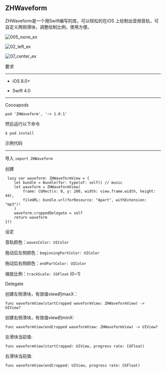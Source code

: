ZHWaveform
----
ZHWaveform是一个用Swift编写的库，可以轻松的在iOS 上绘制出音频音轨，可自定义两侧滑块，调整绘制比例，使用方便。


![005_none_ex](https://image.ibb.co/iY6f2G/005_none_ex.png)


![02_left_ex](https://image.ibb.co/gZieUw/02_left_ex.png)


![07_center_ex](https://image.ibb.co/dN3A2G/07_center_ex.png)


要求
- - -
 - iOS 8.0+

 - Swift 4.0

- - -
Cocoapods
    
`pod 'ZHWaveform', '~> 1.0.1'`
   
然后运行以下命令
 
`$ pod install`

示例代码
 - - -
 
导入
`import ZHWaveform`

创建
 
     lazy var waveform: ZHWaveformView = {
        let bundle = Bundle(for: type(of: self)) // music
        let waveform = ZHWaveformView(
            frame: CGRect(x: 0, y: 200, width: view.frame.width, height: 44),
            fileURL: bundle.url(forResource: "Apart", withExtension: "mp3")!
        )
        waveform.croppedDelegate = self
        return waveform
    }()
    
    
    
设定

  音轨颜色：`wavesColor: UIColor`
  

  拖动后左侧颜色：`beginningPartColor: UIColor`
  

  拖动后右侧颜色：`endPartColor: UIColor`
  
    
 缩放比例：`trackScale: CGFloat` (0~1)
 
 
 
Delegate
 
 创建左侧滑块，有效值view的maxX：
 
 `func waveformView(startCropped waveformView: ZHWaveformView) -> UIView?`
 
 
 创建右侧滑块，有效值view的minX:
 
 `func waveformView(endCropped waveformView: ZHWaveformView) -> UIView?`
 
 
 左滑块当前值:
 
 `func waveformView(startCropped: UIView, progress rate: CGFloat)`
 
 
 右滑块当前值:
 
 `func waveformView(endCropped: UIView, progress rate: CGFloat)`
